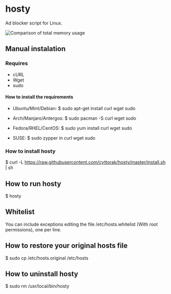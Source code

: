 hosty
=====

Ad blocker script for Linux.

![Comparison of total memory usage](http://chart.apis.google.com/chart?chs=450x150&cht=bhs&chtt=Comparison%20of%20total%20memory%20usage&chd=s:0489&chxl=0:|AdBlock%20(849.8%20MB)|Adblock%20Plus%20(838.7%20MB)|No%20ad%20blocker%20(775.3%20MB)|Hosty%20(725.6%20MB)|&chxt=y)

## Manual instalation

### Requires
* cURL
* Wget
* sudo

#### How to install the requirements

* Ubuntu/Mint/Debian:
$ sudo apt-get install curl wget sudo

* Arch/Manjaro/Antergos:
$ sudo pacman -S curl wget sudo

* Fedora/RHEL/CentOS:
$ sudo yum install curl wget sudo

* SUSE:
$ sudo zypper in curl wget sudo

### How to install hosty
$ curl -L https://raw.githubusercontent.com/cyttorak/hosty/master/install.sh | sh

## How to run hosty
$ hosty

## Whitelist
You can include exceptions editing the file /etc/hosts.whitelist (With root permissions), one per line.

## How to restore your original hosts file
$ sudo cp /etc/hosts.original /etc/hosts

## How to uninstall hosty
$ sudo rm /usr/local/bin/hosty
